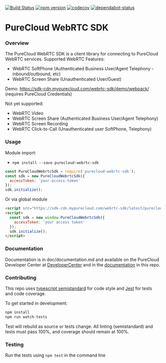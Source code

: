 [![Build Status](https://travis-ci.com/MyPureCloud/purecloud-webrtc-sdk.svg?branch=master)](https://travis-ci.com/MyPureCloud/purecloud-webrtc-sdk)
[![npm version](https://badge.fury.io/js/purecloud-webrtc-sdk.svg)](https://badge.fury.io/js/purecloud-webrtc-sdk)
[![codecov](https://codecov.io/gh/djhouseknecht/purecloud-webrtc-sdk/branch/master/graph/badge.svg)](https://codecov.io/gh/MyPureCloud/purecloud-webrtc-sdk)
[![dependabot-status](https://flat.badgen.net/dependabot/MyPureCloud/purecloud-webrtc-sdk/?icon=dependabot)](https://dependabot.com)


# PureCloud WebRTC SDK

### Overview
The PureCloud WebRTC SDK is a client library for connecting to PureCloud WebRTC
services. Supported WebRTC Features:

- WebRTC SoftPhone (Authenticated Business User/Agent Telephony - inbound/outbound, etc)
- WebRTC Screen Share (Unauthenticated User/Guest)

Demo: https://sdk-cdn.mypurecloud.com/webrtc-sdk/demo/webpack/ (requires PureCloud Credentials)

Not yet supported:

- WebRTC Video
- WebRTC Screen Share (Authenticated Business User/Agent Telephony)
- WebRTC Screen Recording
- WebRTC Click-to-Call (Unauthenticated user SoftPhone, Telephony)

### Usage

Module import:

- `npm install --save purecloud-webrtc-sdk`

```js
const PureCloudWebrtcSdk = require('purecloud-webrtc-sdk');
const sdk = new PureCloudWebrtcSdk({
  accessToken: 'your-access-token'
});
sdk.initialize();
```

Or via global module

```html
<script src="https://sdk-cdn.mypurecloud.com/webrtc-sdk/latest/purecloud-webrtc-sdk.js"></script>
<script>
  const sdk = new window.PureCloudWebrtcSdk({
    accessToken: 'your access token'
  });
  sdk.initialize();
</script>
```

### Documentation

Documentation is in doc/documentation.md and available on the PureCloud Developer Center
at [DeveloperCenter][1] and in the [documentation](/doc/index.md) in this repo.


### Contributing

This repo uses [typescript semistandard][2] for code style and [Jest][3] for tests and code coverage.

To get started in development:
```sh
npm install
npm run watch-tests
```

Test will rebuild as source or tests change. All linting (semistandard) and tests must
pass 100%, and coverage should remain at 100%.

### Testing
Run the tests using `npm test` in the command line

[1]: https://developer.mypurecloud.com/api/webrtcsdk/
[2]: https://github.com/bukalapak/tslint-config-semistandard
[3]: https://jestjs.io/en/
